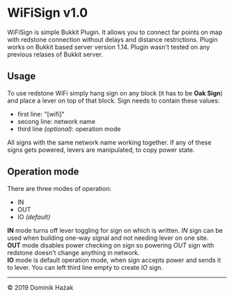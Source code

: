 # WiFiSign v1.0

WiFiSign is simple Bukkit Plugin. It allows you to connect far points on map with redstone connection without delays and distance restrictions. Plugin works on Bukkit based server version 1.14. Plugin wasn't tested on any previous relases of Bukkit server.

## Usage

To use redstone WiFi simply hang sign on any block (it has to be __Oak Sign__) and place a lever on top of that block. Sign needs to contain these values:
- first line: "[wifi]"
- secong line: network name
- third line _(optional)_: operation mode 

All signs with the same network name working together. If any of these signs gets powered, levers are manipulated, to copy power state.

## Operation mode

There are three modes of operation:
- IN
- OUT
- IO _(default)_

__IN__ mode turns off lever toggling for sign on which is written. _IN_ sign can be used when building one-way signal and not needing lever on one site.  
__OUT__ mode disables power checking on sign so powering _OUT_ sign with redstone doesn't change anything in network.  
__IO__ mode is default operation mode, when sign accepts power and sends it to lever. You can left third line empty to create _IO_ sign.

---
© 2019 Dominik Hażak